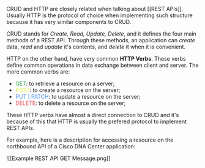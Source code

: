 CRUD and HTTP are closely related when talking about [[REST APIs]]. Usually HTTP is the protocol of choice when implementing such structure because it has very similar components to CRUD.

CRUD stands for *Create, Read, Update, Delete*, and it defines the four main methods of a REST API. Through these methods, an application can *create* data, *read* and *update* it's contents, and *delete* it when it is convenient.

HTTP on the other hand, have very common **HTTP Verbs**. These verbs define common operations in data exchange between client and server. The more common verbs are:

- <span style="color:#32a852;">GET</span>: to retrieve a resource on a server;
- <span style="color:#ddeb49;">POST</span>: to create a resource on the server;
- <span style="color:#498ceb;">PUT | PATCH</span>: to update a resource on the server;
- <span style="color:#eb4959;">DELETE</span>: to delete a resource on the server;

These HTTP verbs have almost a direct connection to CRUD and it's because of this that HTTP is usually the prefered protocol to implement REST APIs.

For example, here is a description for accessing a resource on the northbound API of a Cisco DNA Center application:

![[Example REST API GET Message.png]]

